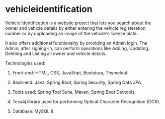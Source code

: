 # vehicleidentification
Vehicle Identification is a website project that lets you search about the owner and vehicle details by either entering the vehicle registeration number or by upploading an image of the vehicle's license plate.

It also offers additional functionality by providing an Admin login.
The Admin, after signing-in, can perform operations like Adding, Updating, Deleting and Listing all owner and vehicle details.

Technologies used:

1. Front-end: HTML, CSS, JavaSript, Bootstrap, Thymeleaf.

2. Back-end: Java, Spring Boot, Spring Security, Spring Data JPA.

3. Tools used: Spring Tool Suite, Maven, Spring Boot Devtools.

4. Tess4j library used for performing Optical Character Recognition (OCR).

5. Database: MySQL 8.
